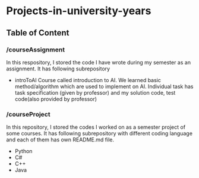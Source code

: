 # Projects-in-university-years
## Table of Content

### /courseAssignment
In this respository, I stored the code I have wrote during my semester as an assignment.
It has following subrepository
- introToAI
  Course called introduction to AI. We learned basic method/algorithm which are used to implement on AI.
  Individual task has task specification (given by professor) and my solution code, test code(also provided by professor)

### /courseProject
In this repository, I stored the codes I worked on as a semester project of some courses.
It has following subrepository with different coding language and each of them has own README.md file.
- Python
- C#
- C++
- Java
